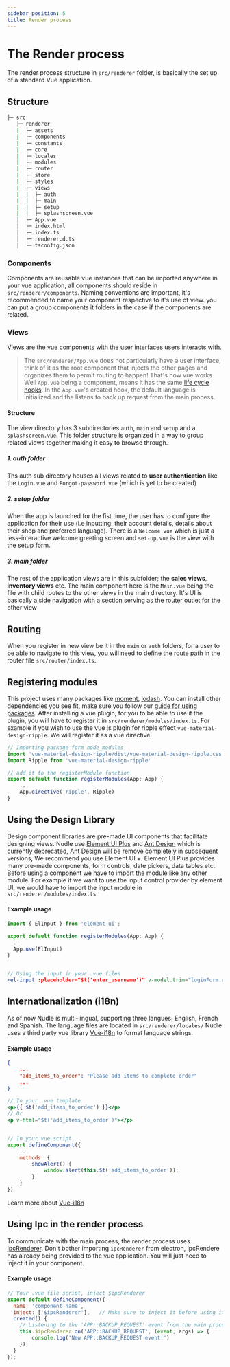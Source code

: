 ```yaml
---
sidebar_position: 5
title: Render process
---
```


# The Render process

The render process structure in `src/renderer` folder, is basically the set up of a standard Vue application.  

## Structure
```bash
├─ src
   ├─ renderer                
   |  ├─ assets       
   |  ├─ components     
   |  ├─ constants
   |  ├─ core
   |  ├─ locales
   |  ├─ modules
   |  ├─ router
   |  ├─ store
   |  ├─ styles
   |  ├─ views
   |  |  ├─ auth        
   |  |  ├─ main     
   |  |  ├─ setup      
   |  |  ├─ splashscreen.vue  
   │  ├─ App.vue
   │  ├─ index.html
   │  ├─ index.ts
   │  ├─ renderer.d.ts
   │  └─ tsconfig.json
```

### Components
Components are reusable vue instances that can be imported anywhere in your vue application, all components should reside in `src/renderer/components`. Naming conventions are important, it's recommended to name your component respective to it's use of view. you can put a group components it folders in the case if the components are related.

### Views
Views are the vue components with the user interfaces users interacts with. 
> The `src/renderer/App.vue` does not particularly have a user interface, think of it as the root component that injects the other pages and organizes them to permit routing to happen! That's how vue works. Well `App.vue` being a component, means it has the same [life cycle hooks](https://v3.vuejs.org/api/options-lifecycle-hooks.html#beforecreate). In the `App.vue`'s created hook, the default language is initialized 
>and the listens to back up request from the main process.

#### Structure
 
The view directory has 3 subdirectories `auth`, `main` and `setup` and a `splashscreen.vue`. This folder structure is organized in a way
to group related views together making it easy to browse through.

##### 1. auth folder
Ths auth sub directory houses all views related to **user authentication** like the `Login.vue` and  `Forgot-password.vue` (which is yet to be created)

##### 2. setup folder
When the app is launched for the fist time, the user has to configure the application for their use (i.e inputting: their account details, details about their shop and preferred language). There is a `Welcome.vue` which is just a less-interactive welcome greeting screen and `set-up.vue` is the view with the setup form. 

##### 3. main folder
The rest of the application views are in this subfolder; the **sales views**, **inventory views** etc. The main component here is the `Main.vue` being the file with child routes to the other views in the main directory. It's UI is basically a side navigation with a section serving as the router outlet for the
other view

## Routing
When you register in new view be it in the `main` or `auth` folders, for a user to be able to navigate to this view, you will need to define the route path in the router file `src/router/index.ts`. 

## Registering modules
This project uses many packages like [moment](https://momentjs.com), [lodash](https://lodash.com). You can install other dependencies you see fit, make sure you follow our [guide for using packages](/docs/guide-to-using-packages/).
After installing a vue plugin, for you to be able to use it the plugin, you will have to register it in `src/renderer/modules/index.ts`. For example if you wish to use the vue js plugin for ripple effect `vue-material-design-ripple`. We will register it as a vue directive.
```javascript title=src/renderer/modules/index.ts
// Importing package form node_modules
import 'vue-material-design-ripple/dist/vue-material-design-ripple.css'
import Ripple from 'vue-material-design-ripple'

// add it to the registerModule function
export default function registerModules(App: App) {
    ...
    App.directive('ripple', Ripple)
}
```

## Using the Design Library
Design component libraries are pre-made UI components that facilitate designing views. Nudle use [Element UI Plus](https://element-plus.org/en-US/component/button.html) and [Ant Design](https://next.antdv.com/components/overview) which is currently deprecated, Ant Design will be remove completely in subsequent versions, We recommend you use Element UI +. Element UI Plus provides many pre-made components, form controls, date pickers, data tables etc.
Before using a component we have to import the module like any other module. For example if we want to use the input control provider by element UI, we would have to import the input module in `src/renderer/modules/index.ts`
#### Example usage
```jsx
import { ElInput } from 'element-ui';

export default function registerModules(App: App) {
  ...
  App.use(ElInput)
}


// Using the input in your .vue files
<el-input :placeholder="$t('enter_username')" v-model.trim="loginForm.username"></el-input>

```

## Internationalization (i18n)
As of now Nudle is multi-lingual, supporting three langues; English, French and Spanish. The language files are located in `src/renderer/locales/`  Nudle uses a third party vue library [Vue-i18n](https://kazupon.github.io/vue-i18n/guide/formatting.html#named-formatting) to format language strings.
#### Example usage
```json title=src/renderer/locales/en.json
{
    ...
    "add_items_to_order": "Please add items to complete order"
    ...
}
```
```jsx
// In your .vue template
<p>{{ $t('add_items_to_order') }}</p>
// Or
<p v-html="$t('add_items_to_order')"></p>


// In your vue script
export defineComponent({
    ...
    methods: {
        showAlert() {
            window.alert(this.$t('add_items_to_order'));
        }
    }
})
```


Learn more about [Vue-i18n](https://kazupon.github.io/vue-i18n/guide/formatting.html#named-formatting)

## Using Ipc in the render process
To communicate with the main process, the render process uses [IpcRenderer](https://www.electronjs.org/docs/latest/api/ipc-renderer). Don't bother importing `ipcRenderer` from electron, ipcRendere has already being provided to the vue application. You will just need to inject it in your component.
#### Example usage
```js
// Your .vue file script, inject $ipcRenderer
export default defineComponent({
  name: 'component_name',
  inject: ['$ipcRenderer'],   // Make sure to inject it before using it else you will get errors
  created() {
    // Listening to the 'APP::BACKUP_REQUEST' event from the main process
    this.$ipcRenderer.on('APP::BACKUP_REQUEST', (event, args) => {
        console.log('New APP::BACKUP_REQUEST event!')
    });
  }
});
```